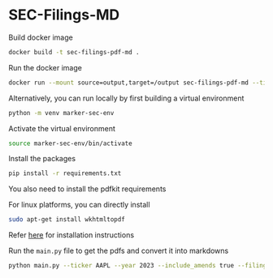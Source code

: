 # SEC-Filings-MD

Build docker image

```bash
docker build -t sec-filings-pdf-md .
```

Run the docker image

```bash
docker run --mount source=output,target=/output sec-filings-pdf-md --ticker AAPL --year 2024 --include_amends true --filing_types 10-Q -bm 2
```

Alternatively, you can run locally by first building a virtual environment

```bash
python -m venv marker-sec-env
```

Activate the virtual environment

```bash
source marker-sec-env/bin/activate
```

Install the packages

```bash
pip install -r requirements.txt
```
You also need to install the pdfkit requirements

For linux platforms, you can directly install

```bash
sudo apt-get install wkhtmltopdf
```

Refer [here](https://pypi.org/project/pdfkit/) for installation instructions

Run the `main.py` file to get the pdfs and convert it into markdowns

```bash
python main.py --ticker AAPL --year 2023 --include_amends true --filing_types 10-K,10-Q -bm 3
```